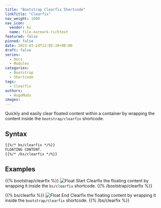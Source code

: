 ```yaml
---
title: "Bootstrap Clearfix Shortcode"
linkTitle: "Clearfix"
nav_weight: 1000
nav_icon:
  vendor: bs
  name: file-earmark-richtext
featured: false
pinned: false
date: 2023-03-24T12:05:10+08:00
draft: false
series:
  - Docs
  - Modules
categories:
  - Bootstrap
  - Shortcode
tags:
  - Clearfix
authors:
  - HugoMods
images:
---
```


Quickly and easily clear floated content within a container by wrapping the content inside the `bootstrap/clearfix` shortcode.

<!--more-->

## Syntax

```markdown
{{%/* bs/clearfix */%}}
FLOATING CONTENT.
{{%/* /bs/clearfix */%}}
```

## Examples

{{% bootstrap/clearfix %}}
![Float Start](images/example.jpg?width=200px#float-start) Clearfix the floating content by wrapping it inside the `bs/clearfix` shortcode.
{{% /bootstrap/clearfix %}}

{{% bs/clearfix %}}
![Float End](images/example.jpg?width=200px#float-end) Clearfix the floating content by wrapping it inside the `bootstrap/clearfix` shortcode.
{{% /bs/clearfix %}}
